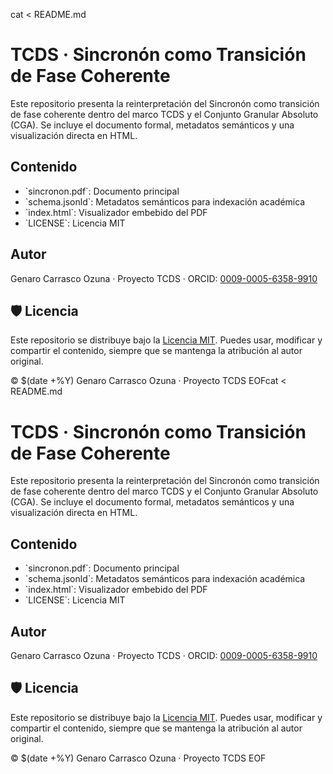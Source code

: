 cat <<EOF > README.md
# TCDS · Sincronón como Transición de Fase Coherente

Este repositorio presenta la reinterpretación del Sincronón como transición de fase coherente dentro del marco TCDS y el Conjunto Granular Absoluto (CGA). Se incluye el documento formal, metadatos semánticos y una visualización directa en HTML.

## Contenido
- \`sincronon.pdf\`: Documento principal
- \`schema.jsonld\`: Metadatos semánticos para indexación académica
- \`index.html\`: Visualizador embebido del PDF
- \`LICENSE\`: Licencia MIT

## Autor
Genaro Carrasco Ozuna · Proyecto TCDS · ORCID: [0009-0005-6358-9910](https://orcid.org/0009-0005-6358-9910)

## 🛡️ Licencia

Este repositorio se distribuye bajo la [Licencia MIT](./LICENSE). Puedes usar, modificar y compartir el contenido, siempre que se mantenga la atribución al autor original.

© $(date +%Y) Genaro Carrasco Ozuna · Proyecto TCDS
EOFcat <<EOF > README.md
# TCDS · Sincronón como Transición de Fase Coherente

Este repositorio presenta la reinterpretación del Sincronón como transición de fase coherente dentro del marco TCDS y el Conjunto Granular Absoluto (CGA). Se incluye el documento formal, metadatos semánticos y una visualización directa en HTML.

## Contenido
- \`sincronon.pdf\`: Documento principal
- \`schema.jsonld\`: Metadatos semánticos para indexación académica
- \`index.html\`: Visualizador embebido del PDF
- \`LICENSE\`: Licencia MIT

## Autor
Genaro Carrasco Ozuna · Proyecto TCDS · ORCID: [0009-0005-6358-9910](https://orcid.org/0009-0005-6358-9910)

## 🛡️ Licencia

Este repositorio se distribuye bajo la [Licencia MIT](./LICENSE). Puedes usar, modificar y compartir el contenido, siempre que se mantenga la atribución al autor original.

© $(date +%Y) Genaro Carrasco Ozuna · Proyecto TCDS
EOF
